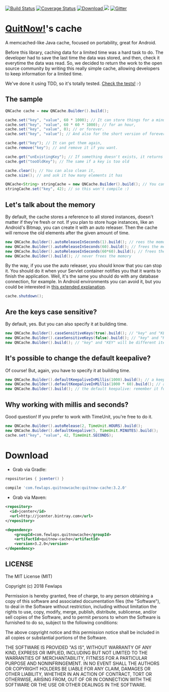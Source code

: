 [![Build Status](https://travis-ci.org/Fewlaps/quitnow-cache.svg?branch=master)](https://travis-ci.org/Fewlaps/quitnow-cache)
[![Coverage Status](https://coveralls.io/repos/Fewlaps/quitnow-cache/badge.svg?branch=master&service=github)](https://coveralls.io/github/Fewlaps/quitnow-cache?branch=master)
[![Download](https://api.bintray.com/packages/fewlaps/maven/quitnow-cache/images/download.svg) ](https://bintray.com/fewlaps/maven/quitnow-cache/_latestVersion) <a href="http://www.methodscount.com/?lib=com.fewlaps.quitnowcache%3Aquitnow-cache%3A+"><img src="https://img.shields.io/badge/Methods and size-56 | 7 KB-e91e63.svg"/></a>
[![Gitter](https://badges.gitter.im/Join%20Chat.svg)](https://gitter.im/Fewlaps/quitnow-cache?utm_source=badge&utm_medium=badge&utm_campaign=pr-badge)

# [QuitNow!](http://quitnowapp.com)'s cache
A memcached-like Java cache, focused on portability, great for Android.

Before this library, caching data for a limited time was a hard task to do. The developer had to save the last time the data was stored, and then, check it everytime the data was read. So, we decided to return the work to the open source community by writing this really simple cache, allowing developers to keep information for a limited time.

We've done it using TDD, so it's totally tested. [Check the tests!](https://github.com/Fewlaps/quitnow-cache/tree/master/src/test/java/com/fewlaps/quitnowcache) :·)

The sample
----------

```java
QNCache cache = new QNCache.Builder().build();

cache.set("key", "value", 60 * 1000); // It can store things for a minute,
cache.set("key", "value", 60 * 60 * 1000); // for an hour,
cache.set("key", "value", 0); // or forever.
cache.set("key", "value"); // And also for the short version of forever.

cache.get("key"); // It can get them again,
cache.remove("key"); // and remove it if you want.

cache.get("unExistingKey"); // If something doesn't exists, it returns null
cache.get("tooOldKey"); // The same if a key is too old

cache.clear(); // You can also clean it,
cache.size(); // and ask it how many elements it has

QNCache<String> stringCache = new QNCache.Builder().build(); // You can also make it typesafe
stringCache.set("key", 42); // so this won't compile :)
```

Let's talk about the memory
---------------------------
By default, the cache stores a reference to all stored instances, doesn't matter if they're fresh or not. If you plan to store huge instances, like an Android's Bitmap, you can create it with an auto releaser. Then the cache will remove the old elements after the given amount of time.

```java
new QNCache.Builder().autoReleaseInSeconds(1).build(); // rees the memory every second
new QNCache.Builder().autoReleaseInSeconds(60).build(); // frees the memory every minute
new QNCache.Builder().autoReleaseInSeconds(60*60).build(); // frees the memory every hour
new QNCache.Builder().build(); // never frees the memory

```

By the way, if you use the auto releaser, you should know that you can stop it. You should do it when your Servlet container notifies you that it wants to finish the application. Well, it's the same you should do with any database connection, for example. In Android environments you can avoid it, but you could be interested in [this extended explanation](https://github.com/Fewlaps/quitnow-cache/releases/tag/v3.2.0).

```java
cache.shutdown();
```

Are the keys case sensitive?
---------------------------
By default, yes. But you can also specify it at building time.

```java
new QNCache.Builder().caseSensitiveKeys(true).build(); // "key" and "KEY" will be different items
new QNCache.Builder().caseSensitiveKeys(false).build(); // "key" and "KEY" will be the same
new QNCache.Builder().build(); // "key" and "KEY" will be different items
```

It's possible to change the default keepalive?
---------------------------
Of course! But, again, you have to specify it at building time.

```java
new QNCache.Builder().defaultKeepaliveInMillis(1000).build(); // a keepalive of one second
new QNCache.Builder().defaultKeepaliveInMillis(1000 * 60).build(); // a keepalive of one minute
new QNCache.Builder().build(); // the default keepalive: remember it forever!
```

Why working with millis and seconds?
---------------------------
Good question! If you prefer to work with TimeUnit, you're free to do it.

```java
new QNCache.Builder().autoRelease(2, TimeUnit.HOURS).build();
new QNCache.Builder().defaultKeepalive(5, TimeUnit.MINUTES).build();
cache.set("key", "value", 42, TimeUnit.SECONDS);
```

# Download

* Grab via Gradle:
```groovy
repositories { jcenter() }
    
compile 'com.fewlaps.quitnowcache:quitnow-cache:3.2.0'
```
* Grab via Maven:
```xml
<repository>
  <id>jcenter</id>
  <url>http://jcenter.bintray.com</url>
</repository>

<dependency>
    <groupId>com.fewlaps.quitnowcache</groupId>
    <artifactId>quitnow-cache</artifactId>
    <version>3.2.0</version>
</dependency>
```


## LICENSE ##

The MIT License (MIT)

Copyright (c) 2018 Fewlaps

Permission is hereby granted, free of charge, to any person obtaining a copy
of this software and associated documentation files (the "Software"), to deal
in the Software without restriction, including without limitation the rights
to use, copy, modify, merge, publish, distribute, sublicense, and/or sell
copies of the Software, and to permit persons to whom the Software is
furnished to do so, subject to the following conditions:

The above copyright notice and this permission notice shall be included in all
copies or substantial portions of the Software.

THE SOFTWARE IS PROVIDED "AS IS", WITHOUT WARRANTY OF ANY KIND, EXPRESS OR
IMPLIED, INCLUDING BUT NOT LIMITED TO THE WARRANTIES OF MERCHANTABILITY,
FITNESS FOR A PARTICULAR PURPOSE AND NONINFRINGEMENT. IN NO EVENT SHALL THE
AUTHORS OR COPYRIGHT HOLDERS BE LIABLE FOR ANY CLAIM, DAMAGES OR OTHER
LIABILITY, WHETHER IN AN ACTION OF CONTRACT, TORT OR OTHERWISE, ARISING FROM,
OUT OF OR IN CONNECTION WITH THE SOFTWARE OR THE USE OR OTHER DEALINGS IN THE
SOFTWARE.

